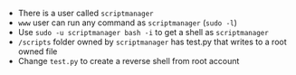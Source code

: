 - There is a user called `scriptmanager`
- `www` user can run any command as `scriptmanager` (`sudo -l`)
- Use `sudo -u scriptmanager bash -i` to get a shell as `scriptmanager`
- `/scripts` folder owned by `scriptmanager` has test.py that writes to a root owned file
- Change `test.py` to create a reverse shell from root account
